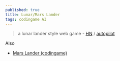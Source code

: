 ```yaml
---
published: true
title: Lunar/Mars Lander
tags: codingame AI
---
```

> a lunar lander style web game - [HN](https://news.ycombinator.com/item?id=35032506) / [autopilot](https://news.ycombinator.com/item?id=35090054)

Also
- [Mars Lander (codingame)](https://www.codingame.com/multiplayer/optimization/mars-lander)